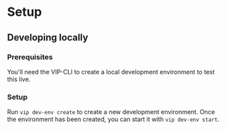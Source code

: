 # Setup

## Developing locally

### Prerequisites

You'll need the VIP-CLI to create a local development environment to test this live.

### Setup

Run `vip dev-env create` to create a new development environment.
Once the environment has been created, you can start it with `vip dev-env start`.